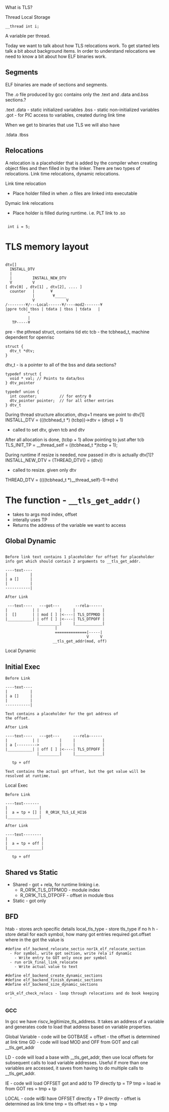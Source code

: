 
What is TLS?

Thread Local Storage

```
__thread int i;
```

A variable per thread.  

Today we want to talk about how TLS relocations work.  To get started lets talk
a bit about background items.  In order to understand relocations we need to know
a bit about how ELF binaries work.

## Segments

ELF binaries are made of sections and segments.

The .o file produced by gcc contains only the .text and .data and.bss sections.?

 .text
 .data - static initialized variables
 .bss  - static non-initialized variables
 .got  - for PIC access to variables, created during link time

When we get to binaries that use TLS we will also have

 .tdata
 .tbss

## Relocations

A relocation is a placeholder that is added by the compiler when creating object
files and then filled in by the linker.  There are
two types of relocations.  Link time relocations, dynamic relocations.

Link time relocation
  - Place holder filled in when .o files are linked into executable

Dymaic link relocations
  - Place holder is filled during runtime.  i.e. PLT link to .so

```

 int i = 5;

```

# TLS memory layout

```

dtv[]
  INSTALL_DTV
  |
  |         INSTALL_NEW_DTV
  V         V
[ dtv[0] , dtv[1] , dtv[2], .... ]
  counter   |       ¥
            |        ¥_____
            V              V
/--------¥/---Local------¥/----mod2-------¥
|ppre tcb| tbss | tdata | tbss | tdata   |
          ^
          |
   TP-----¥
```

pre - the pthread struct, contains tid etc
tcb - the tcbhead_t, machine dependent for openrisc

```
struct {
  dtv_t *dtv;
}
```

dtv_t - is a pointer to all of the bss and data sections?

```
typedef struct {
  void * val; // Points to data/bss
} dtv_pointer

typedef union {
  int counter;          // for entry 0
  dtv_pointer pointer;  // for all other entries
} dtv_t
```

During thread structure allocation, dtvp+1 means we point to dtv[1]
INSTALL_DTV     = (((tcbhead_t *) (tcbp))->dtv = (dtvp) + 1)
  - called to set dtv, given tcb and dtv

After all allocation is done, (tcbp + 1) allow pointing to just after tcb
TLS_INIT_TP     = __thread_self = ((tcbhead_t *)tcbp + 1); 

During runtime if resize is needed, now passed in dtv is actually dtv[1]?
INSTALL_NEW_DTV = (THREAD_DTV() = (dtv))
  - called to resize. given only dtv

THREAD_DTV      = ((((tcbhead_t *)__thread_self)-1)->dtv)

# The function - `__tls_get_addr()`

  - takes to args mod index, offset
  - interally uses TP
  - Returns the address of the variable we want to access

## Global Dynamic

```

Before link text contains 1 placeholder for offset for placeholder
info got which should contain 2 arguments to __tls_get_addr.

----text----
|          |
| a []     |
|          |
-----------|

After Link

 ---text----   ---got---       --rela------
|           | |         |     |            |
|  []       | | mod [ ] |<----| TLS_DTPMOD |
|___________| | off [ ] |<----| TLS_DTPOFF |
              |_________|     |____________|
                      |
                      ==============|-----|
                                    V     V
                     __tls_get_addr(mod, off)

```

Local Dynamic

  

## Initial Exec

```
Before Link

----text----
|          |
| a []     |
|          |
-----------|

Text contains a placeholder for the got address of
the offset.

After Link

----text----   ---got---      ---rela------
|           | |         |     |            |
| a [--------->         |     |            |
|___________| | off [ ] |<----| TLS_DTPOFF |
              |_________|     |____________|

   tp + off

Text contains the actual got offset, but the got value will be
resolved at runtime.

```

Local Exec

```
Before Link

----text-------
|              |
|  a = tp + [] |  R_OR1K_TLS_LE_HI16  
|______________|

After Link

----text--------
|               |
|  a = tp + off |
|_______________|

   tp + off
```


## Shared vs Static

  - Shared - got + rela, for runtime linking i.e.
      - R_OR1K_TLS_DTPMOD - module index
      - R_OR1K_TLS_DTPOFF - offset in module tbss
  - Static - got only

## BFD

htab - stores arch specific details
local_tls_type - store tls_type if no h
h - store detail for each symbol, how many got entries required 
   got.offset where in the got the value is
```
#define elf_backend_relocate_sectio nor1k_elf_relocate_section
  - For symbol, write got section, write rela if dynamic
    - Write entry to GOT only once per symbol
  - run or1k_final_link_relocate
    - Write actual value to text

#define elf_backend_create_dynamic_sections 
#define elf_backend_finish_dynamic_sections
#define elf_backend_size_dynamic_sections

or1k_elf_check_relocs - loop through relocations and do book keeping
  - 
```

### GCC

In gcc we have riscv_legitimize_tls_address.  It takes an address of a variable
and generates code to load that address based on variable properties.

Global Variable - code will be GOTBASE + offset - the offset is determined at link time
GD - code will load MOD and OFF from GOT and call __tls_get_addr

LD - code will load a base with __tls_get_addr, then use local offsets for subsequent calls to load variable addresses.  Useful if more than one variables are accessed, it saves from having to do multiple calls to __tls_get_addr.

IE - code will load OFFSET got  and add to TP directly
  tp = TP
  tmp = load ie from GOT
  res = tmp + tp

LOCAL - code wil$l have OFFSET directly + TP directly - offset is determined as link time
  tmp = tls offset
  res = tp + tmp
